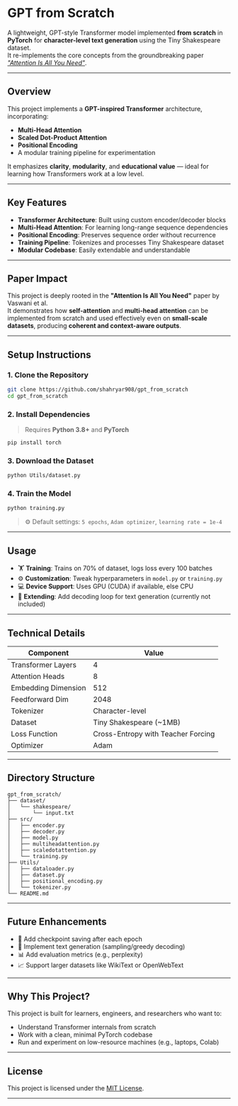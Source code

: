 #  GPT from Scratch

A lightweight, GPT-style Transformer model implemented **from scratch** in **PyTorch** for **character-level text generation** using the Tiny Shakespeare dataset.  
It re-implements the core concepts from the groundbreaking paper [_"Attention Is All You Need"_](https://arxiv.org/abs/1706.03762).

---

##  Overview

This project implements a **GPT-inspired Transformer** architecture, incorporating:
- **Multi-Head Attention**
- **Scaled Dot-Product Attention**
- **Positional Encoding**
- A modular training pipeline for experimentation

It emphasizes **clarity**, **modularity**, and **educational value** — ideal for learning how Transformers work at a low level.

---

##  Key Features

-  **Transformer Architecture**: Built using custom encoder/decoder blocks
-  **Multi-Head Attention**: For learning long-range sequence dependencies
-  **Positional Encoding**: Preserves sequence order without recurrence
-  **Training Pipeline**: Tokenizes and processes Tiny Shakespeare dataset
-  **Modular Codebase**: Easily extendable and understandable

---

##  Paper Impact

This project is deeply rooted in the **"Attention Is All You Need"** paper by Vaswani et al.  
It demonstrates how **self-attention** and **multi-head attention** can be implemented from scratch and used effectively even on **small-scale datasets**, producing **coherent and context-aware outputs**.

---

##  Setup Instructions

### 1. Clone the Repository
```bash
git clone https://github.com/shahryar908/gpt_from_scratch
cd gpt_from_scratch
```

### 2. Install Dependencies
> Requires **Python 3.8+** and **PyTorch**
```bash
pip install torch
```

### 3. Download the Dataset
```bash
python Utils/dataset.py
```

### 4. Train the Model
```bash
python training.py
```
> ⚙️ Default settings: `5 epochs`, `Adam optimizer`, `learning rate = 1e-4`

---

##  Usage

- 🏋️ **Training**: Trains on 70% of dataset, logs loss every 100 batches
- ⚙️ **Customization**: Tweak hyperparameters in `model.py` or `training.py`
- 💻 **Device Support**: Uses GPU (CUDA) if available, else CPU
- 🧵 **Extending**: Add decoding loop for text generation (currently not included)

---

##  Technical Details

| Component           | Value                              |
| ------------------- | ---------------------------------- |
| Transformer Layers  | 4                                  |
| Attention Heads     | 8                                  |
| Embedding Dimension | 512                                |
| Feedforward Dim     | 2048                               |
| Tokenizer           | Character-level                    |
| Dataset             | Tiny Shakespeare (~1MB)           |
| Loss Function       | Cross-Entropy with Teacher Forcing |
| Optimizer           | Adam                               |

---

##  Directory Structure

```
gpt_from_scratch/
├── dataset/
│   └── shakespeare/
│       └── input.txt
├── src/
│   ├── encoder.py
│   ├── decoder.py
│   ├── model.py
│   ├── multiheadattention.py
│   ├── scaledotattention.py
│   └── training.py
├── Utils/
│   ├── dataloader.py
│   ├── dataset.py
│   ├── positional_encoding.py
│   └── tokenizer.py
└── README.md
```

---

##  Future Enhancements

- 💾 Add checkpoint saving after each epoch
- 🧠 Implement text generation (sampling/greedy decoding)
- 📊 Add evaluation metrics (e.g., perplexity)
- 📈 Support larger datasets like WikiText or OpenWebText

---

##  Why This Project?

This project is built for learners, engineers, and researchers who want to:
- Understand Transformer internals from scratch
- Work with a clean, minimal PyTorch codebase
- Run and experiment on low-resource machines (e.g., laptops, Colab)

---

##  License

This project is licensed under the [MIT License](LICENSE).

---
